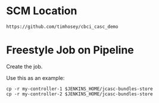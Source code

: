 # SCM Location
`https://github.com/timhosey/cbci_casc_demo`

# Freestyle Job on Pipeline
Create the job.

Use this as an example:

```
cp -r my-controller-1 $JENKINS_HOME/jcasc-bundles-store
cp -r my-controller-2 $JENKINS_HOME/jcasc-bundles-store
```